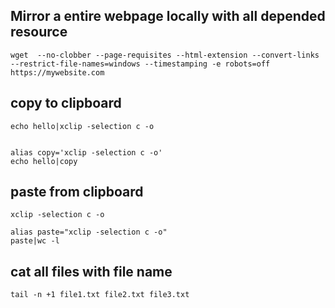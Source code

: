 ## Mirror a entire webpage locally with all depended resource
```
wget  --no-clobber --page-requisites --html-extension --convert-links --restrict-file-names=windows --timestamping -e robots=off https://mywebsite.com
```
## copy to clipboard
```
echo hello|xclip -selection c -o


alias copy='xclip -selection c -o'
echo hello|copy
```
## paste from clipboard
```
xclip -selection c -o

alias paste="xclip -selection c -o"
paste|wc -l
```
## cat all files with file name
```
tail -n +1 file1.txt file2.txt file3.txt
```
